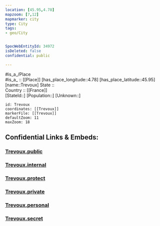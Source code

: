 ```yaml
---
location: [45.95,4.78] 
mapzoom: [7,12] 
mapmarker: city 
type: City
tags:
- geo/City


SpocWebEntityId: 34972
isDeleted: false
confidential: public

---
```

#is_a_/Place  
#is_a_ :: [[Place]] 
[has_place_longitude::4.78] 
[has_place_latitude::45.95] 
[name::Trevoux] 
State ::  
Country :: [[France]]  
[StateId::] 
[Population::] 
[Unknown::] 


```leaflet
id: Trevoux
coordinates: [[Trevoux]] 
markerFile: [[Trevoux]] 
defaultZoom: 11 
maxZoom: 18
```


## Confidential Links & Embeds: 

### [Trevoux.public](/_public/\Earth\Continent\Europe\Europe~West\France\regions~France\Auvergne-Rhône-Alpes\departments~Auvergne-Rhône-Alpes\Ain\communes~Ain\Bourg-en-Bresse\cities~Bourg-en-BresseTrevoux.public.md) 

### [Trevoux.internal](/_internal/\Earth\Continent\Europe\Europe~West\France\regions~France\Auvergne-Rhône-Alpes\departments~Auvergne-Rhône-Alpes\Ain\communes~Ain\Bourg-en-Bresse\cities~Bourg-en-BresseTrevoux.internal.md) 

### [Trevoux.protect](/_protect/\Earth\Continent\Europe\Europe~West\France\regions~France\Auvergne-Rhône-Alpes\departments~Auvergne-Rhône-Alpes\Ain\communes~Ain\Bourg-en-Bresse\cities~Bourg-en-BresseTrevoux.protect.md) 

### [Trevoux.private](/_private/\Earth\Continent\Europe\Europe~West\France\regions~France\Auvergne-Rhône-Alpes\departments~Auvergne-Rhône-Alpes\Ain\communes~Ain\Bourg-en-Bresse\cities~Bourg-en-BresseTrevoux.private.md) 

### [Trevoux.personal](/_personal/\Earth\Continent\Europe\Europe~West\France\regions~France\Auvergne-Rhône-Alpes\departments~Auvergne-Rhône-Alpes\Ain\communes~Ain\Bourg-en-Bresse\cities~Bourg-en-BresseTrevoux.personal.md) 

### [Trevoux.secret](/_secret/\Earth\Continent\Europe\Europe~West\France\regions~France\Auvergne-Rhône-Alpes\departments~Auvergne-Rhône-Alpes\Ain\communes~Ain\Bourg-en-Bresse\cities~Bourg-en-BresseTrevoux.secret.md)

